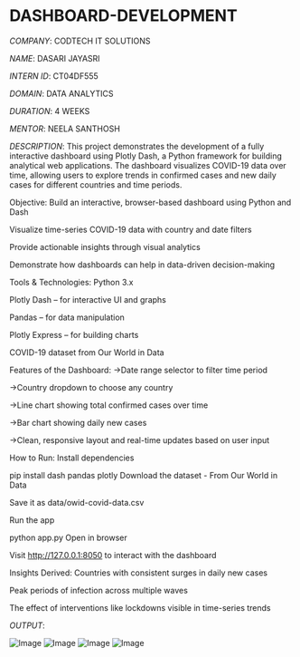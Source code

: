 # DASHBOARD-DEVELOPMENT

*COMPANY*: CODTECH IT SOLUTIONS

*NAME*: DASARI JAYASRI

*INTERN ID*: CT04DF555

*DOMAIN*: DATA ANALYTICS

*DURATION*: 4 WEEKS

*MENTOR*: NEELA SANTHOSH

*DESCRIPTION*: This project demonstrates the development of a fully interactive dashboard using Plotly Dash, a Python framework for building analytical web applications. The dashboard visualizes COVID-19 data over time, allowing users to explore trends in confirmed cases and new daily cases for different countries and time periods.

Objective:
Build an interactive, browser-based dashboard using Python and Dash

Visualize time-series COVID-19 data with country and date filters

Provide actionable insights through visual analytics

Demonstrate how dashboards can help in data-driven decision-making

Tools & Technologies:
Python 3.x

Plotly Dash – for interactive UI and graphs

Pandas – for data manipulation

Plotly Express – for building charts

COVID-19 dataset from Our World in Data

Features of the Dashboard:
->Date range selector to filter time period

->Country dropdown to choose any country

->Line chart showing total confirmed cases over time

->Bar chart showing daily new cases

->Clean, responsive layout and real-time updates based on user input

How to Run:
Install dependencies

pip install dash pandas plotly
Download the dataset - From Our World in Data

Save it as data/owid-covid-data.csv

Run the app

python app.py
Open in browser

Visit http://127.0.0.1:8050 to interact with the dashboard

Insights Derived:
Countries with consistent surges in daily new cases

Peak periods of infection across multiple waves

The effect of interventions like lockdowns visible in time-series trends

*OUTPUT*:

![Image](https://github.com/user-attachments/assets/1225d5c6-de04-4b29-8102-c3e7cd8e4a81)
![Image](https://github.com/user-attachments/assets/71e49ffa-859a-466c-b755-280723bb8b4f)
![Image](https://github.com/user-attachments/assets/9c2f617e-6291-4a66-9e1c-ef6510dd513b)
![Image](https://github.com/user-attachments/assets/edd6490e-7009-4191-809e-c771b506966c)
